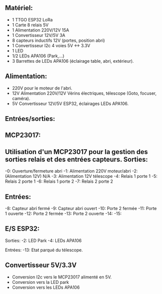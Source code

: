 Matériel:
--------
- 1 TTGO ESP32 LoRa
- 1 Carte 8 relais 5V
- 1 Alimentation 220V/12V 15A
- 1 Convertisseur 12V/5V 3A
- 8 capteurs inductifs 12V (portes, position abri)
- 1 Convertisseur I2c 4 voies 5V <-> 3.3V
- 1 LED
- 1/2 LEDs APA106 (Park,...)
- 3 Barrettes de LEDs APA106 (éclairage table, abri, extérieur). 


Alimentation:
-------------
  - 220V	pour le moteur de l'abri.
  - 12V  	Alimentation 220V/12V	Vérins électriques, télescope (Goto, focuser, caméra).
  - 5V	Convertisseur 12V/5V	ESP32, éclairages LEDs APA106.

Entrées/sorties:
----------------

MCP23017:
---------
Utilisation d'un MCP23017 pour la gestion des sorties relais et des entrées capteurs.
Sorties:
--------
  -0:	Ouverture/fermeture abri
  -1:	Alimentation 220V moteur/abri
  -2:	(Alimentation 12V) N/A
  -3:	Alimentation 12V télescope
  -4:	Relais 1 porte 1
  -5:	Relais 2 porte 1
  -6:	Relais 1 porte 2
  -7:	Relais 2 porte 2

Entrées:
--------
   -8:	Capteur abri fermé
   -9:	Capteur abri ouvert
  -10:	Porte 2 fermée
  -11:	Porte 1 ouverte
  -12:   Porte 2 fermée
  -13:	Porte 2 ouverte
  -14:
  -15:
  
E/S ESP32:
----------
Sorties:
  -2: LED Park
  -4: LEDs APA106

Entrées:
  -13: Etat parqué du télescope.	

Convertisseur 5V/3.3V
---------------------
- Conversion I2c vers le MCP23017 alimenté en 5V.
- Conversion vers la LED park
- Conversion vers les LEDs APA106

